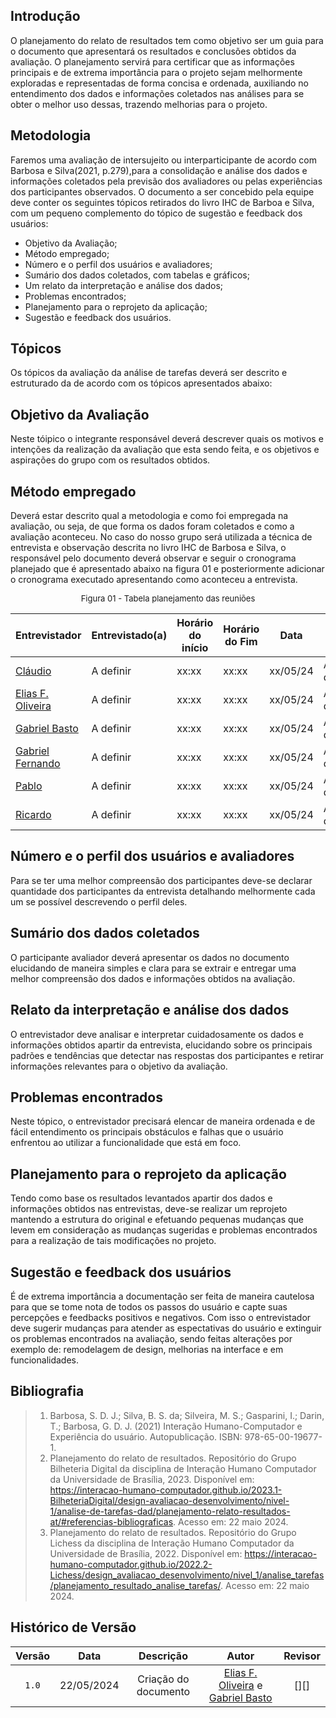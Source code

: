## Introdução

O planejamento do relato de resultados tem como objetivo ser um guia para o documento que apresentará os resultados e conclusões obtidos da avaliação. O planejamento servirá para certificar que as informações principais e de extrema importância para o projeto sejam melhormente exploradas e representadas de forma concisa e ordenada, auxiliando no entendimento dos dados e informações coletados nas análises para se obter o melhor uso dessas, trazendo melhorias para o projeto.

## Metodologia

Faremos uma avaliação de intersujeito ou interparticipante de acordo com Barbosa e Silva(2021, p.279),para a consolidação e análise dos dados e informações coletados pela previsão dos avaliadores ou pelas experiências dos participantes observados. O documento a ser concebido pela equipe deve conter os seguintes tópicos retirados do livro IHC de Barboa e Silva, com um pequeno complemento do tópico de sugestão e feedback dos usuários:

* Objetivo da Avaliação;
* Método empregado;
* Número e o perfil dos usuários e avaliadores;
* Sumário dos dados coletados, com tabelas e gráficos;
* Um relato da interpretação e análise dos dados;
* Problemas encontrados;
* Planejamento para o reprojeto da aplicação;
* Sugestão e feedback dos usuários.


## Tópicos

Os tópicos da avaliação da análise de tarefas deverá ser descrito e estruturado da de acordo com os tópicos apresentados abaixo:


## Objetivo da Avaliação

Neste tóipico o integrante responsável deverá descrever quais os motivos e intenções da realização da avaliação que esta sendo feita, e os objetivos e aspirações do grupo com os resultados obtidos.

## Método empregado

Deverá estar descrito qual a metodologia e como foi empregada na avaliação, ou seja, de que forma os dados foram coletados e como a avaliação aconteceu. No caso do nosso grupo será utilizada a técnica de entrevista e observação descrita no livro IHC de Barbosa e Silva, o responsável pelo documento deverá observar e seguir o cronograma planejado que é apresentado abaixo na figura 01 e posteriormente adicionar o cronograma executado apresentando como aconteceu a entrevista.

<font size="2"><p style="text-align: center">Figura 01 - Tabela planejamento das reuniões</p></font>

| **Entrevistador** |**Entrevistado(a)**|**Horário do início**|**Horário do Fim**|**Data**|**Local**|
|--|--|--|--|--|--|
|[Cláudio][ClaudioGH]|A definir|xx:xx|xx:xx|xx/05/24|A definir|
|[Elias F. Oliveira][EliasGH]|A definir|xx:xx|xx:xx|xx/05/24|A definir|
|[Gabriel Basto][GabrielbGH]|A definir|xx:xx|xx:xx|xx/05/24|A definir|
|[Gabriel Fernando][GabrielfGH]|A definir|xx:xx|xx:xx|xx/05/24|A definir|
|[Pablo][PabloGH]|A definir|xx:xx|xx:xx|xx/05/24|A definir|
|[Ricardo][RicardoGH]|A definir|xx:xx|xx:xx|xx/05/24|A definir|


## Número e o perfil dos usuários e avaliadores

Para se ter uma melhor compreensão dos participantes deve-se declarar quantidade dos participantes da entrevista detalhando melhormente cada um se possível descrevendo o perfil deles.

## Sumário dos dados coletados

O participante avaliador deverá apresentar os dados no documento elucidando de maneira simples e clara para se extrair e entregar uma melhor compreensão dos dados e informações obtidos na avaliação.

## Relato da interpretação e análise dos dados

O entrevistador deve analisar e interpretar cuidadosamente os dados e informações obtidos apartir da entrevista, elucidando sobre os principais padrões e tendências que detectar nas respostas dos participantes e retirar informações relevantes para o objetivo da avaliação.

## Problemas encontrados

Neste tópico, o entrevistador precisará elencar de maneira ordenada e de fácil entendimento os principais obstáculos e falhas que o usuário enfrentou ao utilizar a funcionalidade que está em foco.

## Planejamento para o reprojeto da aplicação

Tendo como base os resultados levantados apartir dos dados e informações obtidos nas entrevistas, deve-se realizar um reprojeto mantendo a estrutura do original e efetuando pequenas mudanças que levem em consideração as mudanças sugeridas e problemas encontrados para a realização de tais modificações no projeto.

## Sugestão e feedback dos usuários

É de extrema importância a documentação ser feita de maneira cautelosa para que se tome nota de todos os passos do usuário e capte suas percepções e feedbacks positivos e negativos. Com isso o entrevistador deve sugerir mudanças para atender as espectativas do usuário e extinguir os problemas encontrados na avaliação, sendo feitas alterações por exemplo de: remodelagem de design, melhorias na interface e em funcionalidades.


## Bibliografia

> 1. Barbosa, S. D. J.; Silva, B. S. da; Silveira, M. S.; Gasparini, I.; Darin, T.; Barbosa, G. D. J. (2021) Interação Humano-Computador e Experiência do usuário. Autopublicação. ISBN: 978-65-00-19677-1. 
> 2. Planejamento do relato de resultados. Repositório do Grupo Bilheteria Digital da disciplina de Interação Humano Computador da Universidade de Brasília, 2023. Disponível em: <https://interacao-humano-computador.github.io/2023.1-BilheteriaDigital/design-avaliacao-desenvolvimento/nivel-1/analise-de-tarefas-dad/planejamento-relato-resultados-at/#referencias-bibliograficas>. Acesso em: 22 maio 2024.
> 3. Planejamento do relato de resultados. Repositório do Grupo Lichess da disciplina de Interação Humano Computador da Universidade de Brasília, 2022. Disponível em: <https://interacao-humano-computador.github.io/2022.2-Lichess/design_avaliacao_desenvolvimento/nivel_1/analise_tarefas/planejamento_resultado_analise_tarefas/>. Acesso em: 22 maio 2024.

## Histórico de Versão

| Versão | Data | Descrição | Autor | Revisor
|:-:|:-:|:-:|:-:|:-:|
|`1.0`| 22/05/2024 | Criação do documento| [Elias F. Oliveira](https://github.com/EliasOliver21) e [Gabriel Basto](https://github.com/Bertolazi) | [][] |

[GabrielfGH]: https://github.com/MMcLovin
[GabrielbGH]: https://github.com/https://github.com/Bertolazi
[ClaudioGH]: https://github.com/claudiohsc
[EliasGH]: https://www.github.com/EliasOliver21
[PabloGH]: https://github.com/pabloheika
[RicardoGH]: https://www.github.com/avmricardo
